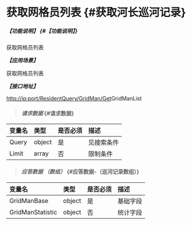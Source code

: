 # 获取网格员列表 {#获取河长巡河记录}

##### _【功能说明】_ {#【功能说明】}

获取网格员列表

_**【应用场景】**_

获取网格员列表

_**【接口地址】**_

[http://ip:port/ResidentQuery/GridMan/Get](http://ip:port/HMQuery/PatrolRiver/GetPatrolRivers)GridManList

> #### _请求数据_ {#请求数据}

| 变量名 | 类型 | 是否必须 | 描述 |
| :--- | :--- | :--- | :--- |
| Query | object | 是 | 见搜索条件 |
| Limit | array | 否 | 限制条件 |

> #### _应答数据 （数组）_ {#应答数据-（巡河记录数组）}

| 变量名 | 类型 | 是否必须 | 描述 |
| :--- | :--- | :--- | :--- |
| GridManBase | object | 是 | 基础字段 |
| GridManStatistic | object | 否 | 统计字段 |




